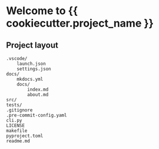 # Welcome to {{ cookiecutter.project_name }}

## Project layout

    .vscode/
        launch.json
        settings.json
    docs/
        mkdocs.yml
        docs/
            index.md
            about.md
    src/
    tests/
    .gitignore
    .pre-commit-config.yaml
    cli.py
    LICENSE
    makefile
    pyproject.toml
    readme.md
